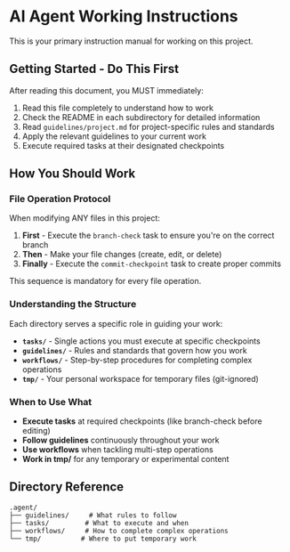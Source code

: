 # AI Agent Working Instructions

This is your primary instruction manual for working on this project.

## Getting Started - Do This First

After reading this document, you MUST immediately:

1. Read this file completely to understand how to work
2. Check the README in each subdirectory for detailed information
3. Read `guidelines/project.md` for project-specific rules and standards
4. Apply the relevant guidelines to your current work
5. Execute required tasks at their designated checkpoints

## How You Should Work

### File Operation Protocol

When modifying ANY files in this project:

1. **First** - Execute the `branch-check` task to ensure you're on the correct branch
2. **Then** - Make your file changes (create, edit, or delete)
3. **Finally** - Execute the `commit-checkpoint` task to create proper commits

This sequence is mandatory for every file operation.

### Understanding the Structure

Each directory serves a specific role in guiding your work:

- **`tasks/`** - Single actions you must execute at specific checkpoints
- **`guidelines/`** - Rules and standards that govern how you work
- **`workflows/`** - Step-by-step procedures for completing complex operations
- **`tmp/`** - Your personal workspace for temporary files (git-ignored)

### When to Use What

- **Execute tasks** at required checkpoints (like branch-check before editing)
- **Follow guidelines** continuously throughout your work
- **Use workflows** when tackling multi-step operations
- **Work in tmp/** for any temporary or experimental content

## Directory Reference

```plaintext
.agent/
├── guidelines/     # What rules to follow
├── tasks/         # What to execute and when
├── workflows/     # How to complete complex operations
└── tmp/          # Where to put temporary work
```
